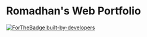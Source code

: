 # Romadhan's Web Portfolio

[![ForTheBadge built-by-developers](http://ForTheBadge.com/images/badges/built-by-developers.svg)](https://github.com/dyprast)
